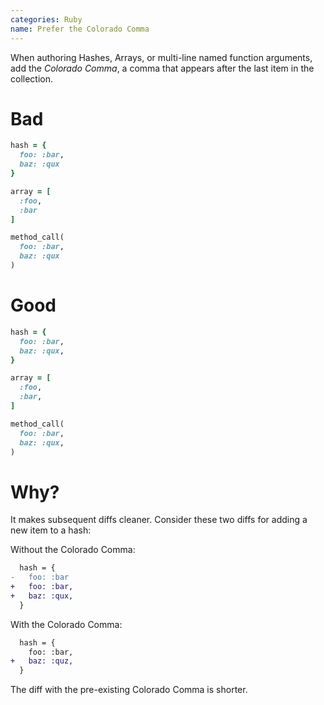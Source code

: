 ```yaml
---
categories: Ruby
name: Prefer the Colorado Comma
---
```


When authoring Hashes, Arrays, or multi-line named function arguments, add the _Colorado Comma_, a comma that appears
after the last item in the collection.

# Bad

```ruby
hash = {
  foo: :bar,
  baz: :qux
}

array = [
  :foo,
  :bar
]

method_call(
  foo: :bar,
  baz: :qux
)
```

# Good

```ruby
hash = {
  foo: :bar,
  baz: :qux,
}

array = [
  :foo,
  :bar,
]

method_call(
  foo: :bar,
  baz: :qux,
)
```

# Why?

It makes subsequent diffs cleaner. Consider these two diffs for adding a new item to a hash:

Without the Colorado Comma:

```diff
  hash = {
-   foo: :bar
+   foo: :bar,
+   baz: :qux,
  }
```

With the Colorado Comma:

```diff
  hash = {
    foo: :bar,
+   baz: :quz,
  }
```

The diff with the pre-existing Colorado Comma is shorter.
